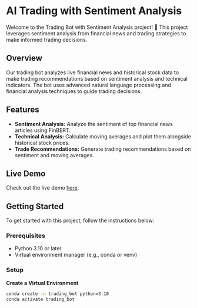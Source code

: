 # AI Trading with Sentiment Analysis

Welcome to the Trading Bot with Sentiment Analysis project! 🚀 This project leverages sentiment analysis from financial news and trading strategies to make informed trading decisions.

## Overview

Our trading bot analyzes live financial news and historical stock data to make trading recommendations based on sentiment analysis and technical indicators. The bot uses advanced natural language processing and financial analysis techniques to guide trading decisions.

## Features

- **Sentiment Analysis:** Analyze the sentiment of top financial news articles using FinBERT.
- **Technical Analysis:** Calculate moving averages and plot them alongside historical stock prices.
- **Trade Recommendations:** Generate trading recommendations based on sentiment and moving averages.

## Live Demo

Check out the live demo [here](#).

## Getting Started

To get started with this project, follow the instructions below:

### Prerequisites

- Python 3.10 or later
- Virtual environment manager (e.g., conda or venv)

### Setup

**Create a Virtual Environment**

```bash
conda create -n trading_bot python=3.10
conda activate trading_bot
